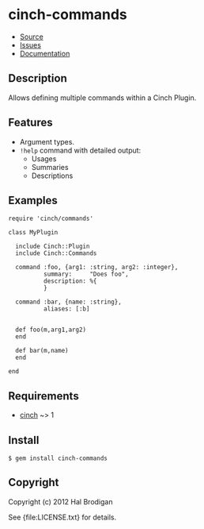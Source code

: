 # cinch-commands

* [Source](https://github.com/postmodern/cinch-commands)
* [Issues](https://github.com/postmodern/cinch-commands/issues)
* [Documentation](http://rubydoc.info/gems/cinch-commands/frames)

## Description

Allows defining multiple commands within a Cinch Plugin.

## Features

* Argument types.
* `!help` command with detailed output:
  * Usages
  * Summaries
  * Descriptions

## Examples

    require 'cinch/commands'

    class MyPlugin

      include Cinch::Plugin
      include Cinch::Commands

      command :foo, {arg1: :string, arg2: :integer},
              summary:     "Does foo",
              description: %{
              }

      command :bar, {name: :string},
              aliases: [:b]


      def foo(m,arg1,arg2)
      end

      def bar(m,name)
      end

    end

## Requirements

* [cinch][1] ~> 1

## Install

    $ gem install cinch-commands

## Copyright

Copyright (c) 2012 Hal Brodigan

See {file:LICENSE.txt} for details.

[1]: https://github.com/cinchrb/cinch#readme
